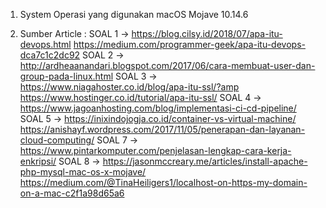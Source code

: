 
1. System Operasi yang digunakan 
macOS Mojave 10.14.6

2. Sumber Article :
SOAL 1 -> https://blog.cilsy.id/2018/07/apa-itu-devops.html
https://medium.com/programmer-geek/apa-itu-devops-dca7c1c2dc92
SOAL 2 -> http://ardheaanandari.blogspot.com/2017/06/cara-membuat-user-dan-group-pada-linux.html
SOAL 3 -> https://www.niagahoster.co.id/blog/apa-itu-ssl/?amp
https://www.hostinger.co.id/tutorial/apa-itu-ssl/
SOAL 4 -> https://www.jagoanhosting.com/blog/implementasi-ci-cd-pipeline/
SOAL 5 -> https://inixindojogja.co.id/container-vs-virtual-machine/
https://anishayf.wordpress.com/2017/11/05/penerapan-dan-layanan-cloud-computing/
SOAL 7 -> https://www.pintarkomputer.com/penjelasan-lengkap-cara-kerja-enkripsi/
SOAL 8 -> https://jasonmccreary.me/articles/install-apache-php-mysql-mac-os-x-mojave/
https://medium.com/@TinaHeiligers1/localhost-on-https-my-domain-on-a-mac-c2f1a98d65a6